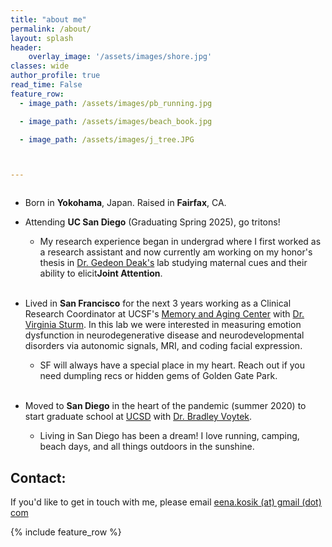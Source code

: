 ```yaml
---
title: "about me"
permalink: /about/
layout: splash
header:
    overlay_image: '/assets/images/shore.jpg'
classes: wide
author_profile: true
read_time: False
feature_row:
  - image_path: /assets/images/pb_running.jpg

  - image_path: /assets/images/beach_book.jpg

  - image_path: /assets/images/j_tree.JPG



---
```

<figure style="width: 50%" class="align-center"> 
  <img src="/assets/images/yosemite_2021.jpg" alt="">
</figure>

- Born in <strong>Yokohama</strong>, Japan. Raised in <strong>Fairfax</strong>, CA.

- Attending <strong>UC San Diego</strong> (Graduating Spring 2025), go tritons!  
  - My research experience began in undergrad where I first worked as a research assistant and now currently am working on my honor's thesis in [Dr. Gedeon Deak's](https://cogdevlab.ucsd.edu/home) lab studying maternal cues and their ability to elicit<strong>Joint Attention</strong>.<br /><br />

- Lived in <strong>San Francisco</strong> for the next 3 years working as a Clinical Research Coordinator at UCSF's [Memory and Aging Center](https://memory.ucsf.edu/) with [Dr. Virginia Sturm](https://canlab.ucsf.edu/). In this lab we were interested in measuring emotion dysfunction in neurodegenerative disease and neurodevelopmental disorders via autonomic signals, MRI, and coding facial expression. 
  - SF will always have a special place in my heart. Reach out if you need dumpling recs or hidden gems of Golden Gate Park.<br /><br />

- Moved to <strong>San Diego</strong> in the heart of the pandemic (summer 2020) to start graduate school at [UCSD](https://cogsci.ucsd.edu/graduates/phd-program/index.html) with [Dr. Bradley Voytek](https://cogsci.ucsd.edu/people/faculty/bradley-voytek.html).
  - Living in San Diego has been a dream! I love running, camping, beach days, and all things outdoors in the sunshine.

                            
## Contact:                              
If you'd like to get in touch with me, please email [eena.kosik (at) gmail (dot) com](mailto:eena.kosik@gmail.com)                                      
                    
{% include feature_row %}

